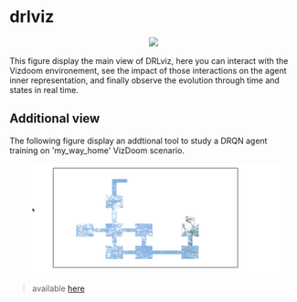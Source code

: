 # drlviz

<p align="center">
  <img src="images/save.gif" width="550"/>
</p>

This figure display the main view of DRLviz, here you can interact with the Vizdoom environement, see the impact of those interactions on the agent inner representation, and finally observe the evolution through time and states in real time.

## Additional view


The following figure display an addtional tool to study a DRQN agent training on 'my_way_home' VizDoom scenario.

<p align="center">
  <img src="images/traj.gif" width="450"/>
</p>


> available [here](http://vizdoom-viz.herokuapp.com/traj)
